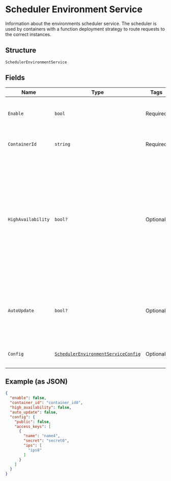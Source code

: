 
# Scheduler Environment Service

Information about the environments scheduler service. The scheduler is used by containers with a function deployment strategy to route requests to the correct instances.

## Structure

`SchedulerEnvironmentService`

## Fields

| Name | Type | Tags | Description |
|  --- | --- | --- | --- |
| `Enable` | `bool` | Required | Whether or not the scheduler service is enabled. |
| `ContainerId` | `string` | Required | The ID of the scheduler service container. |
| `HighAvailability` | `bool?` | Optional | A boolean representing if the scheduler service container is set to high availability. mode or not. As of Jan 2024, this will always be false because HA is not availiable for the scheduler service. |
| `AutoUpdate` | `bool?` | Optional | A boolean where `true` represents the desire to automatically update the environment scheduler service. |
| `Config` | [`SchedulerEnvironmentServiceConfig`](../../doc/models/containers/scheduler-environment-service-config.md) | Optional | This is a container for any-of cases. |

## Example (as JSON)

```json
{
  "enable": false,
  "container_id": "container_id0",
  "high_availability": false,
  "auto_update": false,
  "config": {
    "public": false,
    "access_keys": [
      {
        "name": "name4",
        "secret": "secret0",
        "ips": [
          "ips8"
        ]
      }
    ]
  }
}
```

